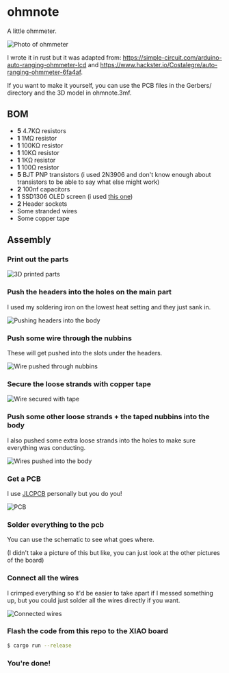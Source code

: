 # ohmnote

A little ohmmeter.

![Photo of ohmmeter](images/main.jpg)

I wrote it in rust but it was adapted from: https://simple-circuit.com/arduino-auto-ranging-ohmmeter-lcd and https://www.hackster.io/Costalegre/auto-ranging-ohmmeter-6fa4af.

If you want to make it yourself, you can use the PCB files in the Gerbers/ directory and the 3D model in ohmnote.3mf.

## BOM

- **5** 4.7KΩ resistors
- **1** 1MΩ resistor
- **1** 100KΩ resistor
- **1** 10KΩ resistor
- **1** 1KΩ resistor
- **1** 100Ω resistor
- **5** BJT PNP transistors (i used 2N3906 and don't know enough about transistors to be able to say what else might work)
- **2** 100nf capacitors
- **1** SSD1306 OLED screen (i used [this one](https://www.amazon.com/gp/product/B09T6SJBV5/ref=ppx_yo_dt_b_search_asin_title?ie=UTF8&psc=1))
- **2** Header sockets
- Some stranded wires
- Some copper tape

## Assembly

### Print out the parts

![3D printed parts](images/parts.jpg)

### Push the headers into the holes on the main part

I used my soldering iron on the lowest heat setting and they just sank in.

![Pushing headers into the body](images/push.jpg)

### Push some wire through the nubbins

These will get pushed into the slots under the headers.

![Wire pushed through nubbins](images/nubbins.jpg)

### Secure the loose strands with copper tape

![Wire secured with tape](images/taped.jpg)

### Push some other loose strands + the taped nubbins into the body

I also pushed some extra loose strands into the holes to make sure everything was conducting.

![Wires pushed into the body](images/pushed.jpg)

### Get a PCB

I use [JLCPCB](https://jlcpcb.com) personally but you do you!

![PCB](images/pcb.jpg)

### Solder everything to the pcb

You can use the schematic to see what goes where.

(I didn't take a picture of this but like, you can just look at the other pictures of the board)

### Connect all the wires

I crimped everything so it'd be easier to take apart if I messed something up, but you could just solder all the
wires directly if you want.

![Connected wires](images/connect.jpg)

### Flash the code from this repo to the XIAO board

```sh
$ cargo run --release
```

### You're done!
